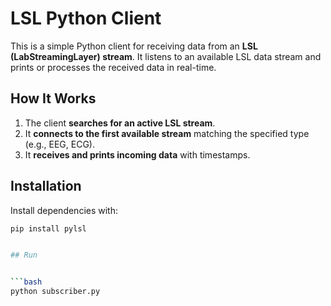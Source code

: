 # LSL Python Client  

This is a simple Python client for receiving data from an **LSL (LabStreamingLayer) stream**. It listens to an available LSL data stream and prints or processes the received data in real-time.  

## How It Works  

1. The client **searches for an active LSL stream**.  
2. It **connects to the first available stream** matching the specified type (e.g., EEG, ECG).  
3. It **receives and prints incoming data** with timestamps.  

## Installation  

Install dependencies with:  

```bash
pip install pylsl


## Run  


```bash
python subscriber.py
 